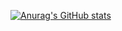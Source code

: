 [![Anurag's GitHub stats](https://github-readme-stats.vercel.app/api?username=tucq88)](https://github.com/anuraghazra/github-readme-stats)
